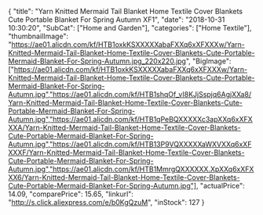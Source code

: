 {
	"title": "Yarn Knitted Mermaid Tail Blanket Home Textile Cover Blankets Cute Portable Blanket For Spring Autumn XF1",
	"date": "2018-10-31 10:30:20",
	"SubCat": ["Home and Garden"],
	"categories": ["Home Textile"],
	"thumbnailImage": "https://ae01.alicdn.com/kf/HTB1oxkKSXXXXXabaFXXq6xXFXXXw/Yarn-Knitted-Mermaid-Tail-Blanket-Home-Textile-Cover-Blankets-Cute-Portable-Mermaid-Blanket-For-Spring-Autumn.jpg_220x220.jpg",
	"BigImage": ["https://ae01.alicdn.com/kf/HTB1oxkKSXXXXXabaFXXq6xXFXXXw/Yarn-Knitted-Mermaid-Tail-Blanket-Home-Textile-Cover-Blankets-Cute-Portable-Mermaid-Blanket-For-Spring-Autumn.jpg","https://ae01.alicdn.com/kf/HTB1shqOf_vI8KJjSspjq6AgjXXa8/Yarn-Knitted-Mermaid-Tail-Blanket-Home-Textile-Cover-Blankets-Cute-Portable-Mermaid-Blanket-For-Spring-Autumn.jpg","https://ae01.alicdn.com/kf/HTB1qPeBQXXXXXc3apXXq6xXFXXXA/Yarn-Knitted-Mermaid-Tail-Blanket-Home-Textile-Cover-Blankets-Cute-Portable-Mermaid-Blanket-For-Spring-Autumn.jpg","https://ae01.alicdn.com/kf/HTB13P9VQXXXXXaWXVXXq6xXFXXXF/Yarn-Knitted-Mermaid-Tail-Blanket-Home-Textile-Cover-Blankets-Cute-Portable-Mermaid-Blanket-For-Spring-Autumn.jpg","https://ae01.alicdn.com/kf/HTB1MmrgQXXXXXX.XpXXq6xXFXXX6/Yarn-Knitted-Mermaid-Tail-Blanket-Home-Textile-Cover-Blankets-Cute-Portable-Mermaid-Blanket-For-Spring-Autumn.jpg"],
	"actualPrice": 14.09,
	"comparePrice": 15.65,
	"linkurl": "http://s.click.aliexpress.com/e/b0KgQzuM",
	"inStock": 127
}
